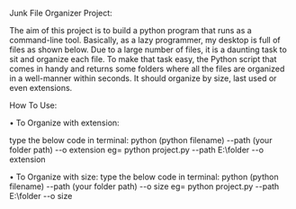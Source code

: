 Junk File Organizer Project:

The aim of this project is to build a python program that runs as a command-line tool. Basically, as a lazy programmer, my desktop is full of files as shown below. Due to a large number of files, it is a daunting task to sit and organize each file. To make that task easy,  the Python script that comes in handy and returns some folders where all the files are organized in a well-manner within seconds. It should organize by size, last used or even extensions. 

How To Use:

• To Organize with extension:

   type the below code in terminal:
   python (python filename) --path (your folder path) --o extension
   eg= python project.py --path E:\folder --o extension
      
• To Organize with size:
  type the below code in terminal:
  python (python filename) --path (your folder path) --o size
  eg= python project.py --path E:\folder --o size
  
  


